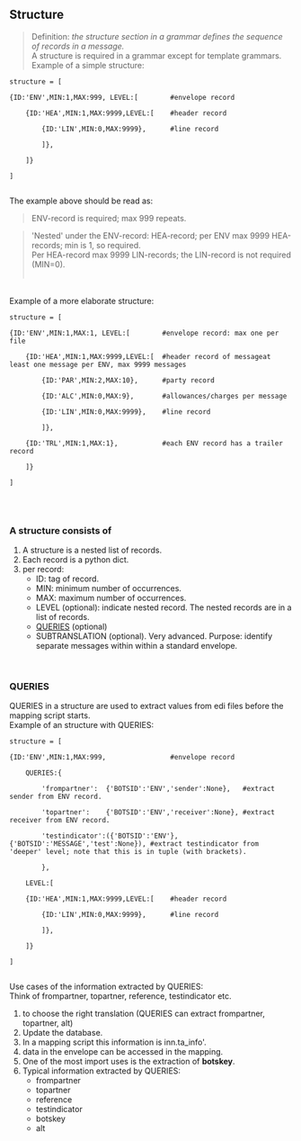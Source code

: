 ## Structure ##

> Definition: _the structure section in a grammar defines the sequence of records in a message._<br>
A structure is required in a grammar except for template grammars.<br>
Example of a simple structure:<br>
<pre><code>structure = [<br>
{ID:'ENV',MIN:1,MAX:999, LEVEL:[        #envelope record<br>
    {ID:'HEA',MIN:1,MAX:9999,LEVEL:[    #header record<br>
        {ID:'LIN',MIN:0,MAX:9999},      #line record<br>
        ]},<br>
    ]}<br>
]<br>
</code></pre></li></ul>

The example above should be read as:
> ENV-record is required; max 999 repeats.<br>
<blockquote>'Nested' under the ENV-record: HEA-record; per ENV max 9999 HEA-records; min is 1, so required.<br>
Per HEA-record max 9999 LIN-records; the LIN-record is not required (MIN=0).<br>
<br></blockquote>

<br>
Example of a more elaborate structure:<br>
<pre><code>structure = [<br>
{ID:'ENV',MIN:1,MAX:1, LEVEL:[        #envelope record: max one per file<br>
    {ID:'HEA',MIN:1,MAX:9999,LEVEL:[  #header record of messageat least one message per ENV, max 9999 messages<br>
        {ID:'PAR',MIN:2,MAX:10},      #party record<br>
        {ID:'ALC',MIN:0,MAX:9},       #allowances/charges per message<br>
        {ID:'LIN',MIN:0,MAX:9999},    #line record<br>
        ]},<br>
    {ID:'TRL',MIN:1,MAX:1},           #each ENV record has a trailer record<br>
    ]}<br>
]<br>
</code></pre>

<br>
<h3>A structure consists of</h3>
<ol><li>A structure is a nested list of records.<br>
</li><li>Each record is a python dict.<br>
</li><li>per record:<br>
<ul><li>ID: tag of record.<br>
</li><li>MIN: minimum number of occurrences.<br>
</li><li>MAX: maximum number of occurrences.<br>
</li><li>LEVEL (optional): indicate nested record. The nested records are in a list of records.<br>
</li><li><a href='GrammarsStructure#QUERIES.md'>QUERIES</a> (optional)<br>
</li><li>SUBTRANSLATION (optional). Very advanced. Purpose: identify separate messages within within a standard envelope.</li></ul></li></ol>

<br>
<h3>QUERIES</h3>
QUERIES in a structure are used to extract values from edi files before the mapping script starts.<br>
Example of an structure with QUERIES:<br>
<pre><code>structure = [<br>
{ID:'ENV',MIN:1,MAX:999,                #envelope record<br>
    QUERIES:{<br>
        'frompartner':  {'BOTSID':'ENV','sender':None},   #extract sender from ENV record.<br>
        'topartner':    {'BOTSID':'ENV','receiver':None}, #extract receiver from ENV record.<br>
        'testindicator':({'BOTSID':'ENV'},{'BOTSID':'MESSAGE','test':None}), #extract testindicator from 'deeper' level; note that this is in tuple (with brackets).<br>
        },<br>
    LEVEL:[         <br>
    {ID:'HEA',MIN:1,MAX:9999,LEVEL:[    #header record<br>
        {ID:'LIN',MIN:0,MAX:9999},      #line record<br>
        ]},<br>
    ]}<br>
]<br>
</code></pre>

Use cases of the information extracted by QUERIES:<br>
Think of frompartner, topartner, reference, testindicator etc.<br>
<ol><li>to choose the right translation (QUERIES can extract frompartner, topartner, alt)<br>
</li><li>Update the database.<br>
</li><li>In a mapping script this information is inn.ta_info'.<br>
</li><li>data in the envelope can be accessed in the mapping.<br>
</li><li>One of the most import uses is the extraction of <b>botskey</b>.<br>
</li><li>Typical information extracted by QUERIES:<br>
<ul><li>frompartner<br>
</li><li>topartner<br>
</li><li>reference<br>
</li><li>testindicator<br>
</li><li>botskey<br>
</li><li>alt